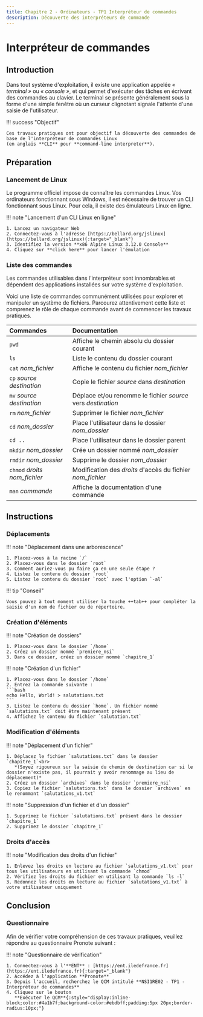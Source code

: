 ```yaml
---
title: Chapitre 2 - Ordinateurs - TP1 Interpréteur de commandes
description: Découverte des interpréteurs de commande
---
```


# Interpréteur de commandes

## Introduction

Dans tout système d'exploitation, il existe une application appelée *« terminal »* ou *« console »*, et qui permet
d'exécuter des tâches en écrivant des commandes au clavier. Le terminal se présente généralement sous la forme d'une
simple fenêtre où un curseur clignotant signale l'attente d'une saisie de l'utilisateur.

!!! success "Objectif"

    Ces travaux pratiques ont pour objectif la découverte des commandes de base de l'interpréteur de commandes Linux 
    (en anglais **CLI** pour **command-line interpreter**).


## Préparation

### Lancement de Linux

Le programme officiel impose de connaître les commandes Linux.
Vos ordinateurs fonctionnant sous Windows, il est nécessaire de trouver un CLI fonctionnant sous Linux.
Pour cela, il existe des émulateurs Linux en ligne.

!!! note "Lancement d'un CLI Linux en ligne"

    1. Lancez un navigateur Web
    2. Connectez-vous à l'adresse [https://bellard.org/jslinux](https://bellard.org/jslinux){:target="_blank"}
    3. Identifiez la version **x86 Alpine Linux 3.12.0 Console**
    4. Cliquez sur **click here** pour lancer l'émulation

### ️Liste des commandes

Les commandes utilisables dans l'interpréteur sont innombrables et dépendent des applications installées sur votre système d'exploitation.

Voici une liste de commandes communément utilisées pour explorer et manipuler un système de fichiers.
Parcourez attentivement cette liste et comprenez le rôle de chaque commande avant de commencer les travaux pratiques.

| Commandes                      | Documentation                                                |
|:-------------------------------|:-------------------------------------------------------------|
| `pwd`                          | Affiche le chemin absolu du dossier courant                  |
| `ls`                           | Liste le contenu du dossier courant                          |
| `cat` *nom_fichier*            | Affiche le contenu du fichier *nom_fichier*                  |
| `cp` *source destination*      | Copie le fichier *source* dans *destination*                 |
| `mv` *source destination*      | Déplace et/ou renomme le fichier *source* vers *destination* |
| `rm` *nom_fichier*             | Supprimer le fichier *nom_fichier*                           |
| `cd` *nom_dossier*             | Place l'utilisateur dans le dossier *nom_dossier*            |
| `cd ..`                        | Place l'utilisateur dans le dossier parent                   |
| `mkdir` *nom_dossier*          | Crée un dossier nommé *nom_dossier*                          |
| `rmdir` *nom_dossier*          | Supprime le dossier *nom_dossier*                            |
| `chmod` *droits* *nom_fichier* | Modification des *droits* d'accès du fichier *nom_fichier*   |
| `man` *commande*               | Affiche la documentation d'une commande                      |

## Instructions

### Déplacements

!!! note "Déplacement dans une arborescence"

    1. Placez-vous à la racine `/`
    2. Placez-vous dans le dossier `root`
    3. Comment auriez-vous pu faire ça en une seule étape ?
    4. Listez le contenu du dossier `root`
    5. Listez le contenu du dossier `root` avec l'option `-al`

!!! tip "Conseil"
    
    Vous pouvez à tout moment utiliser la touche ++tab++ pour compléter la saisie d'un nom de fichier ou de répertoire.

### Création d'éléments

!!! note "Création de dossiers"

    1. Placez-vous dans le dossier `/home`
    2. Créez un dossier nommé `premiere_nsi`
    3. Dans ce dossier, créez un dossier nommé `chapitre_1`

!!! note "Création d'un fichier"

    1. Placez-vous dans le dossier `/home`
    2. Entrez la commande suivante :
    ```bash
    echo Hello, World! > salutations.txt
    ```
    3. Listez le contenu du dossier `home`. Un fichier nommé `salutations.txt` doit être maintenant présent
    4. Affichez le contenu du fichier `salutation.txt`

### Modification d'éléments

!!! note "Déplacement d'un fichier"

    1. Déplacez le fichier `salutations.txt` dans le dossier `chapitre_1`<br>
       *(Soyez rigoureux sur la saisie du chemin de destination car si le dossier n'existe pas, il pourrait y avoir renommage au lieu de déplacement)* 
    2. Créez un dossier `archives` dans le dossier `premiere_nsi`
    3. Copiez le fichier `salutations.txt` dans le dossier `archives` en le renommant `salutations_v1.txt`

!!! note "Suppression d'un fichier et d'un dossier"

    1. Supprimez le fichier `salutations.txt` présent dans le dossier `chapitre_1`
    2. Supprimez le dossier `chapitre_1`

### Droits d'accès

!!! note "Modification des droits d'un fichier"

    1. Enlevez les droits en lecture au fichier `salutations_v1.txt` pour tous les utilisateurs en utilisant la commande `chmod`
    2. Vérifiez les droits du fichier en utilisant la commande `ls -l`
    3. Redonnez les droits en lecture au fichier `salutations_v1.txt` à votre utilisateur uniquement


## Conclusion

### Questionnaire

Afin de vérifier votre compréhension de ces travaux pratiques, veuillez répondre au questionnaire Pronote suivant :

!!! note "Questionnaire de vérification"

    1. Connectez-vous à l'**ENT** : [https://ent.iledefrance.fr](https://ent.iledefrance.fr){:target="_blank"}
    2. Accédez à l'application **Pronote**
    3. Depuis l'accueil, recherchez le QCM intitulé **NSI1RE02 - TP1 - Interpréteur de commandes**
    4. Cliquez sur le bouton 
       **Exécuter le QCM**{:style="display:inline-block;color:#4a1b7f;background-color:#ebdbff;padding:5px 20px;border-radius:10px;"}